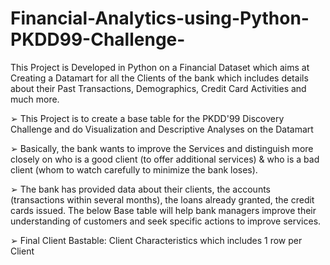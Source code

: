 # Financial-Analytics-using-Python-PKDD99-Challenge-
This Project is Developed in Python on a Financial Dataset which aims at Creating a Datamart for all the Clients of the bank which includes details about their Past Transactions, Demographics, Credit Card Activities and much more.


➢ This Project is to create a base table for the PKDD'99 Discovery Challenge and do Visualization and Descriptive Analyses on the Datamart

➢ Basically, the bank wants to improve the Services and distinguish more closely on who is a good client (to offer additional services) & who is a bad client (whom to watch carefully to minimize the bank loses).

➢ The bank has provided data about their clients, the accounts (transactions within several months), the loans already granted, the credit cards issued. The below Base table will help bank managers improve their understanding of customers and seek specific actions to improve services.


➢ Final Client Bastable: Client Characteristics which includes 1 row per Client
